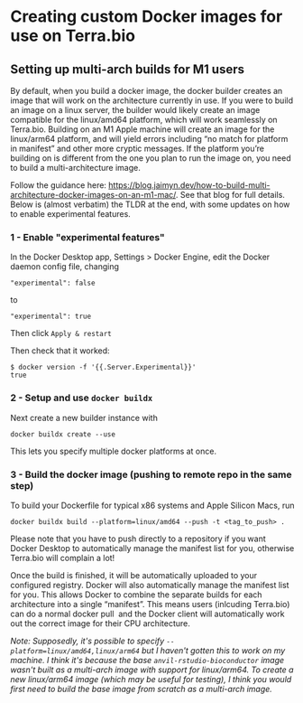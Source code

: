 # Creating custom Docker images for use on Terra.bio

## Setting up multi-arch builds for M1 users

By default, when you build a docker image, the docker builder creates an image that will work on the architecture currently in use. If you were to build an image on a linux server, the builder would likely create an image compatible for the linux/amd64 platform, which will work seamlessly on Terra.bio. Building on an M1 Apple machine will create an image for the linux/arm64 platform, and will yield errors including “no match for platform in manifest” and other more cryptic messages. If the platform you’re building on is different from the one you plan to run the image on, you need to build a multi-architecture image.

Follow the guidance here: https://blog.jaimyn.dev/how-to-build-multi-architecture-docker-images-on-an-m1-mac/. See that blog for full details. Below is (almost verbatim) the TLDR at the end, with some updates on how to enable experimental features.

### 1 - Enable "experimental features"

In the Docker Desktop app, Settings > Docker Engine, edit the Docker daemon config file, changing

```
"experimental": false
```

to

```
"experimental": true
```

Then click `Apply & restart`

Then check that it worked:
```
$ docker version -f '{{.Server.Experimental}}'
true
```

### 2 - Setup and use `docker buildx`

Next create a new builder instance with 
```
docker buildx create --use
```
This lets you specify multiple docker platforms at once.

### 3 - Build the docker image (pushing to remote repo in the same step)

To build your Dockerfile for typical x86 systems and Apple Silicon Macs, run 

```
docker buildx build --platform=linux/amd64 --push -t <tag_to_push> .
```

Please note that you have to push directly to a repository if you want Docker Desktop to automatically manage the manifest list for you, otherwise Terra.bio will complain a lot!

Once the build is finished, it will be automatically uploaded to your configured registry. Docker will also automatically manage the manifest list for you. This allows Docker to combine the separate builds for each architecture into a single “manifest”. This means users (inlcuding Terra.bio) can do a normal docker pull <image> and the Docker client will automatically work out the correct image for their CPU architecture.

*Note: Supposedly, it's possible to specify `--platform=linux/amd64,linux/arm64` but I haven't gotten this to work on my machine. I think it's because the base `anvil-rstudio-bioconductor` image wasn't built as a multi-arch image with support for linux/arm64. To create a new linux/arm64 image (which may be useful for testing), I think you would first need to build the base image from scratch as a multi-arch image.*
